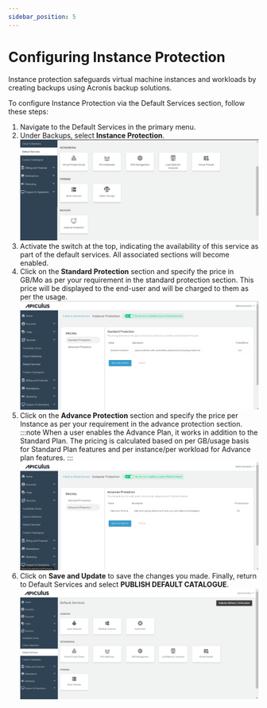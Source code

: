 ```yaml
---
sidebar_position: 5
---
```

# Configuring Instance Protection

Instance protection safeguards virtual machine instances and workloads by creating backups using Acronis backup solutions.

To configure Instance Protection via the Default Services section, follow these steps:

1. Navigate to the Default Services in the primary menu.
2. Under Backups, select **Instance Protection**.
	![Configuring Instance Protection](img/ConfiguringInstanceProtection1.png)
3. Activate the switch at the top, indicating the availability of this service as part of the default services. All associated sections will become enabled.
4. Click on the **Standard Protection** section and specify the price in GB/Mo as per your requirement in the standard protection section. This price will be displayed to the end-user and will be charged to them as per the usage.
	![Configuring Instance Protection](img/ConfiguringInstanceProtection2.png)
5. Click on the **Advance Protection** section and specify the price per Instance as per your requirement in the advance protection section.
   :::note
   When a user enables the Advance Plan, it works in addition to the Standard Plan. The pricing is calculated based on per GB/usage basis for Standard Plan features and per instance/per workload for Advance plan features.
   :::
	![Configuring Instance Protection](img/ConfiguringInstanceProtection3.png)
6. Click on **Save and Update** to save the changes you made.
	Finally, return to Default Services and select **PUBLISH DEFAULT CATALOGUE**.
![Configuring Instance Protection](img/ConfiguringInstanceProtection4.png)





